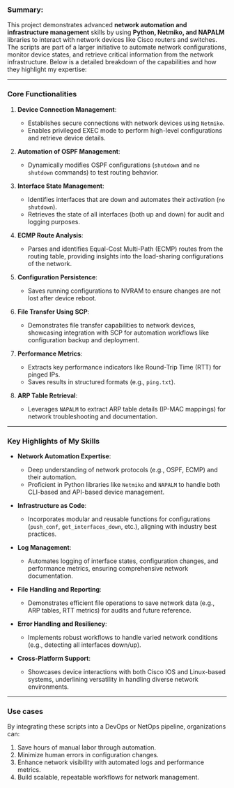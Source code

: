 ### Summary:

This project demonstrates advanced **network automation and infrastructure management** skills by using **Python, Netmiko, and NAPALM** libraries to interact with network devices like Cisco routers and switches. The scripts are part of a larger initiative to automate network configurations, monitor device states, and retrieve critical information from the network infrastructure. Below is a detailed breakdown of the capabilities and how they highlight my expertise:

---

### **Core Functionalities**
1. **Device Connection Management**:
   - Establishes secure connections with network devices using `Netmiko`.
   - Enables privileged EXEC mode to perform high-level configurations and retrieve device details.

2. **Automation of OSPF Management**:
   - Dynamically modifies OSPF configurations (`shutdown` and `no shutdown` commands) to test routing behavior.

3. **Interface State Management**:
   - Identifies interfaces that are down and automates their activation (`no shutdown`).
   - Retrieves the state of all interfaces (both up and down) for audit and logging purposes.

4. **ECMP Route Analysis**:
   - Parses and identifies Equal-Cost Multi-Path (ECMP) routes from the routing table, providing insights into the load-sharing configurations of the network.

5. **Configuration Persistence**:
   - Saves running configurations to NVRAM to ensure changes are not lost after device reboot.

6. **File Transfer Using SCP**:
   - Demonstrates file transfer capabilities to network devices, showcasing integration with SCP for automation workflows like configuration backup and deployment.

7. **Performance Metrics**:
   - Extracts key performance indicators like Round-Trip Time (RTT) for pinged IPs.
   - Saves results in structured formats (e.g., `ping.txt`).

8. **ARP Table Retrieval**:
   - Leverages `NAPALM` to extract ARP table details (IP-MAC mappings) for network troubleshooting and documentation.

---

### **Key Highlights of My Skills**
- **Network Automation Expertise**:
   - Deep understanding of network protocols (e.g., OSPF, ECMP) and their automation.
   - Proficient in Python libraries like `Netmiko` and `NAPALM` to handle both CLI-based and API-based device management.

- **Infrastructure as Code**:
   - Incorporates modular and reusable functions for configurations (`push_conf`, `get_interfaces_down`, etc.), aligning with industry best practices.

- **Log Management**:
   - Automates logging of interface states, configuration changes, and performance metrics, ensuring comprehensive network documentation.

- **File Handling and Reporting**:
   - Demonstrates efficient file operations to save network data (e.g., ARP tables, RTT metrics) for audits and future reference.

- **Error Handling and Resiliency**:
   - Implements robust workflows to handle varied network conditions (e.g., detecting all interfaces down/up).

- **Cross-Platform Support**:
   - Showcases device interactions with both Cisco IOS and Linux-based systems, underlining versatility in handling diverse network environments.

---

### **Use cases**
By integrating these scripts into a DevOps or NetOps pipeline, organizations can:
1. Save hours of manual labor through automation.
2. Minimize human errors in configuration changes.
3. Enhance network visibility with automated logs and performance metrics.
4. Build scalable, repeatable workflows for network management.

